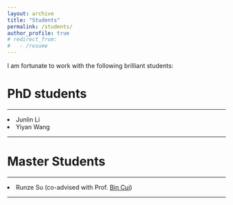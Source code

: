 ```yaml
---
layout: archive
title: "Students"
permalink: /students/
author_profile: true
# redirect_from:
#   - /resume
---
```

I am fortunate to work with the following brilliant students:


PhD students
===

---
<li>Junlin Li</li>
<li>Yiyan Wang</li>

---

Master Students
===

---
<li>Runze Su (co-advised with Prof. <a href="https://cuibinpku.github.io">Bin Cui</a>)</li>

---